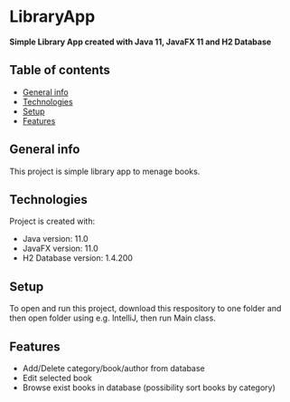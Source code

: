 # LibraryApp
**Simple Library App created with Java 11, JavaFX 11 and H2 Database**
## Table of contents
* [General info](#general-info)
* [Technologies](#technologies)
* [Setup](#setup)
* [Features](#features)

## General info
This project is simple library app to menage books.

## Technologies
Project is created with:
* Java version: 11.0
* JavaFX version: 11.0
* H2 Database version: 1.4.200

## Setup
To open and run this project, download this respository to one folder and then open folder using e.g. IntelliJ, then run Main class.

## Features
* Add/Delete category/book/author from database
* Edit selected book
* Browse exist books in database (possibility sort books by category)

